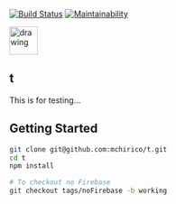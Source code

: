 [![Build Status](https://travis-ci.com/mchirico/t.svg?branch=develop)](https://travis-ci.com/mchirico/t)
[![Maintainability](https://api.codeclimate.com/v1/badges/80dc8d161d5a42a453a9/maintainability)](https://codeclimate.com/github/mchirico/t/maintainability)

<a href='https://jira.aipiggybot.io/projects/TT/issues/TT-16?filter=allopenissues'>
<img src="https://storage.googleapis.com/montco-stats/JiraSoftware.png" alt="drawing" style="width: 50px;"/>
         </a>

## t
This is for testing...




## Getting Started
```bash
git clone git@github.com:mchirico/t.git
cd t
npm install

# To checkout no Firebase
git checkout tags/noFirebase -b working
```

